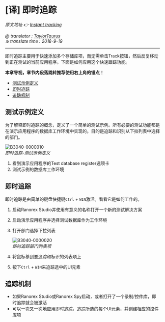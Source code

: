 # [译] 即时追踪

*原文地址 👉 [Instant tracking][0]*

*@ translator : [TaylorTaurus](https://github.com/taylortaurus)*    
*♋ translate time : 2018-9-19*    

---

即时追踪主要用于快速添加多个存储库项，而无需单击Track按钮，然后反复移动到正在测试的当前应用程序。下面是如何应用这个快速跟踪功能。

**本章导视，章节内段落跳转推荐使用右上角的锚点！**

- [测试示例定义](#测试示例定义)
- [即时追踪](#即时追踪)
- [追踪机制](#追踪机制)

## 测试示例定义

为了解释即时追踪的概念，定义了一个简单的测试示例。所有必要的测试功能都是在演示应用程序的数据库工作环境中实现的。目的是追踪和识别从下拉列表中选择的部门。

![B3040-0000010](https://gitee.com/taylortaurus/RX_UserGuide_GitBook_Picbed/raw/master/TrackingUIEments/B3040-0000010.png)  
*即时追踪-测试示例定义*  

1. 看到演示应用程序的Test database register选项卡
2. 测试示例的数据库工作环境

## 即时追踪

即时追踪是由简单的键盘快捷键`Ctrl` + `WIN`激活。看看它是如何工作的。

1. 启动Ranorex Studio并使用有意义的名称打开一个新的测试解决方案
2. 启动演示应用程序并选择测试数据库作为工作环境
3. 打开部门选择下拉列表

    ![B3040-0000020](https://gitee.com/taylortaurus/RX_UserGuide_GitBook_Picbed/raw/master/TrackingUIEments/B3040-0000020.png)  
    *即时追踪部门列表项*  

4. 将鼠标移到要追踪和标识的列表项上
5. 按下`Ctrl` + `WIN`来追踪选中的UI元素


## 追踪机制

- 如果Ranorex Studio或Ranorex Spy启动，或者打开了一个录制/控件库，即时追踪就会被激活
- 可以一次又一次地应用即时追踪，追踪所选的每个UI元素，并创建相应的控件库项


[0]: https://www.ranorex.com/help/latest/ranorex-studio-advanced/tracking-ui-elements/instant-tracking/
